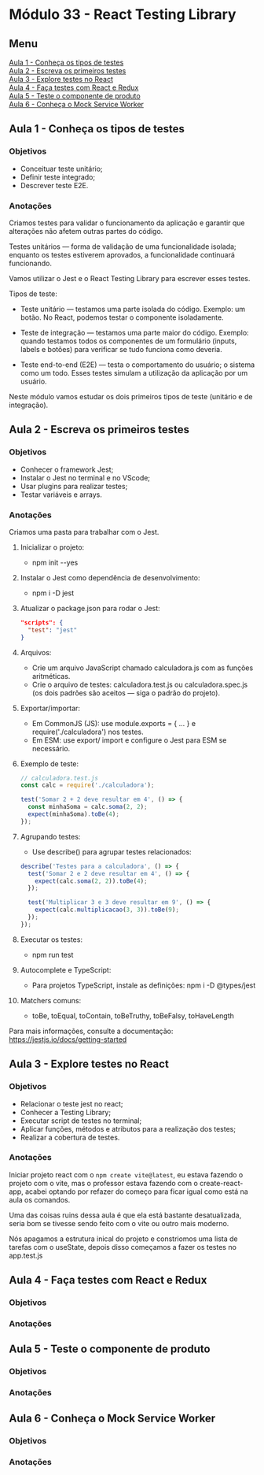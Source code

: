 # Módulo 33 - React Testing Library

## Menu
[Aula 1 - Conheça os tipos de testes](#aula-1---conheça-os-tipos-de-testes)   
[Aula 2 - Escreva os primeiros testes ](#aula-2---escreva-os-primeiros-testes)   
[Aula 3 - Explore testes no React](#aula-3---explore-testes-no-react)   
[Aula 4 - Faça testes com React e Redux](#aula-4---faça-testes-com-react-e-redux)   
[Aula 5 - Teste o componente de produto](#aula-5---teste-o-componente-de-produto)   
[Aula 6 - Conheça o Mock Service Worker](#aula-6---conheça-o-mock-service-worker)   


## Aula 1 - Conheça os tipos de testes
### Objetivos
* Conceituar teste unitário;
* Definir teste integrado;
* Descrever teste E2E.

### Anotações
Criamos testes para validar o funcionamento da aplicação e garantir que alterações não afetem outras partes do código.

Testes unitários — forma de validação de uma funcionalidade isolada; enquanto os testes estiverem aprovados, a funcionalidade continuará funcionando.

Vamos utilizar o Jest e o React Testing Library para escrever esses testes.

Tipos de teste:
* Teste unitário — testamos uma parte isolada do código.
  Exemplo: um botão. No React, podemos testar o componente isoladamente.

* Teste de integração — testamos uma parte maior do código.
  Exemplo: quando testamos todos os componentes de um formulário (inputs, labels e botões) para verificar se tudo funciona como deveria.

* Teste end-to-end (E2E) — testa o comportamento do usuário; o sistema como um todo.
  Esses testes simulam a utilização da aplicação por um usuário.

Neste módulo vamos estudar os dois primeiros tipos de teste (unitário e de integração). 

## Aula 2 - Escreva os primeiros testes
### Objetivos
* Conhecer o framework Jest;
* Instalar o Jest no terminal e no VScode;
* Usar plugins para realizar testes;
* Testar variáveis e arrays.

### Anotações
Criamos uma pasta para trabalhar com o Jest.

1. Inicializar o projeto:
   - npm init --yes

2. Instalar o Jest como dependência de desenvolvimento:
   - npm i -D jest

3. Atualizar o package.json para rodar o Jest:
   ```json
   "scripts": {
     "test": "jest"
   }
   ```

4. Arquivos:
   - Crie um arquivo JavaScript chamado calculadora.js com as funções aritméticas.
   - Crie o arquivo de testes: calculadora.test.js ou calculadora.spec.js (os dois padrões são aceitos — siga o padrão do projeto).

5. Exportar/importar:
   - Em CommonJS (JS): use module.exports = { ... } e require('./calculadora') nos testes.
   - Em ESM: use export/ import e configure o Jest para ESM se necessário.

6. Exemplo de teste:
   ```js
   // calculadora.test.js
   const calc = require('./calculadora');

   test('Somar 2 + 2 deve resultar em 4', () => {
     const minhaSoma = calc.soma(2, 2);
     expect(minhaSoma).toBe(4);
   });
   ```

7. Agrupando testes:
   - Use describe() para agrupar testes relacionados:
   ```js
   describe('Testes para a calculadora', () => {
     test('Somar 2 e 2 deve resultar em 4', () => {
       expect(calc.soma(2, 2)).toBe(4);
     });

     test('Multiplicar 3 e 3 deve resultar em 9', () => {
       expect(calc.multiplicacao(3, 3)).toBe(9);
     });
   });
   ```

8. Executar os testes:
   - npm run test

9. Autocomplete e TypeScript:
   - Para projetos TypeScript, instale as definições: npm i -D @types/jest

10. Matchers comuns:
    - toBe, toEqual, toContain, toBeTruthy, toBeFalsy, toHaveLength

Para mais informações, consulte a documentação: https://jestjs.io/docs/getting-started
## Aula 3 - Explore testes no React
### Objetivos
* Relacionar o teste jest no react;
* Conhecer a Testing Library;
* Executar script de testes no terminal;
* Aplicar funções, métodos e atributos para a realização dos testes;
* Realizar a cobertura de testes.

### Anotações
Iniciar projeto react com o `npm create vite@latest`, eu estava fazendo o projeto com o vite, mas o professor estava fazendo com o create-react-app, acabei optando por refazer do começo para ficar igual como está na aula os comandos.

Uma das coisas ruins dessa aula é que ela está bastante desatualizada, seria bom se tivesse sendo feito com o vite ou outro mais moderno. 

Nós apagamos a estrutura inical do projeto e constriomos uma lista de tarefas com o useState, depois disso começamos a fazer os testes no app.test.js





## Aula 4 - Faça testes com React e Redux
### Objetivos


### Anotações


## Aula 5 - Teste o componente de produto
### Objetivos


### Anotações


## Aula 6 - Conheça o Mock Service Worker
### Objetivos


### Anotações

